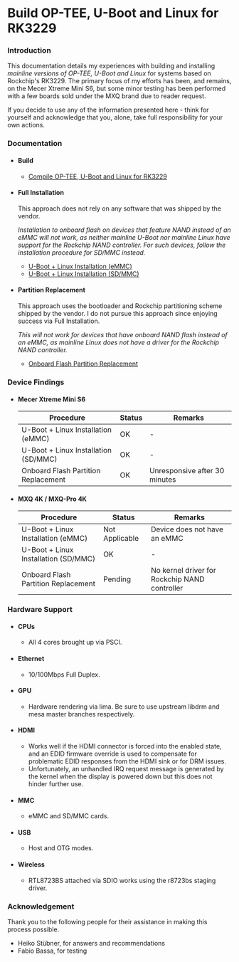 # Build OP-TEE, U-Boot and Linux for RK3229

### Introduction

This documentation details my experiences with building and installing *mainline versions of OP-TEE, U-Boot and Linux* for systems based on Rockchip's RK3229. The primary focus of my efforts has been, and remains, on the Mecer Xtreme Mini S6, but some minor testing has been performed with a few boards sold under the MXQ brand due to reader request.

If you decide to use any of the information presented here - think for yourself and acknowledge that you, alone, take full responsibility for your own actions.


### Documentation

- #### Build

     - [Compile OP-TEE, U-Boot and Linux for RK3229](COMPILE.md)


- #### Full Installation

     This approach does not rely on any software that was shipped by the vendor.

     *Installation to onboard flash on devices that feature NAND instead of an eMMC will not work, as neither mainline U-Boot nor mainline Linux have support for the Rockchip NAND controller. For such devices, follow the installation procedure for SD/MMC instead.*

     - [U-Boot + Linux Installation (eMMC)](EMMC-INSTALL.md)
     - [U-Boot + Linux Installation (SD/MMC)](SDMMC-INSTALL.md)


- #### Partition Replacement

     This approach uses the bootloader and Rockchip partitioning scheme shipped by the vendor. I do not pursue this approach since enjoying success via Full Installation. 

     *This will not work for devices that have onboard NAND flash instead of an eMMC, as mainline Linux does not have a driver for the Rockchip NAND controller.*

     - [Onboard Flash Partition Replacement](PARTITION-REPLACEMENT.md)


### Device Findings

- #### Mecer Xtreme Mini S6
    | Procedure                            | Status  | Remarks                       |
    |--------------------------------------|---------|-------------------------------|
    | U-Boot + Linux Installation (eMMC)   | OK      | -                             |
    | U-Boot + Linux Installation (SD/MMC) | OK      | -                             |
    | Onboard Flash Partition Replacement  | OK      | Unresponsive after 30 minutes |


- #### MXQ 4K / MXQ-Pro 4K
    | Procedure                            | Status         | Remarks                                       |
    |--------------------------------------|----------------|-----------------------------------------------|
    | U-Boot + Linux Installation (eMMC)   | Not Applicable | Device does not have an eMMC                  |
    | U-Boot + Linux Installation (SD/MMC) | OK             | -                                             |
    | Onboard Flash Partition Replacement  | Pending        | No kernel driver for Rockchip NAND controller |


### Hardware Support

- #### CPUs
    - All 4 cores brought up via PSCI.

- #### Ethernet
    - 10/100Mbps Full Duplex.

- #### GPU
    - Hardware rendering via lima. Be sure to use upstream libdrm and mesa master branches respectively.

- #### HDMI
    - Works well if the HDMI connector is forced into the enabled state, and an EDID firmware override is used to compensate for problematic EDID responses from the HDMI sink or for DRM issues.
    - Unfortunately, an unhandled IRQ request message is generated by the kernel when the display is powered down but this does not hinder further use.

- #### MMC
    - eMMC and SD/MMC cards.

- #### USB
    - Host and OTG modes.

- #### Wireless
    - RTL8723BS attached via SDIO works using the r8723bs staging driver.


### Acknowledgement

Thank you to the following people for their assistance in making this process possible.

- Heiko Stübner, for answers and recommendations
- Fabio Bassa, for testing
